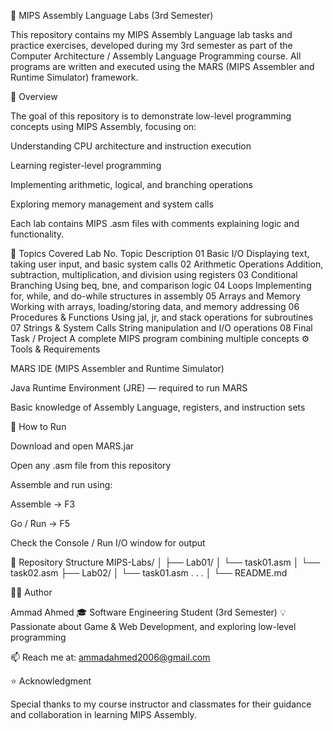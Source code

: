 🧠 MIPS Assembly Language Labs (3rd Semester)

This repository contains my MIPS Assembly Language lab tasks and practice exercises, developed during my 3rd semester as part of the Computer Architecture / Assembly Language Programming course.
All programs are written and executed using the MARS (MIPS Assembler and Runtime Simulator) framework.

🧩 Overview

The goal of this repository is to demonstrate low-level programming concepts using MIPS Assembly, focusing on:

Understanding CPU architecture and instruction execution

Learning register-level programming

Implementing arithmetic, logical, and branching operations

Exploring memory management and system calls

Each lab contains MIPS .asm files with comments explaining logic and functionality.

🧪 Topics Covered
Lab No.	Topic	Description
01	Basic I/O	Displaying text, taking user input, and basic system calls
02	Arithmetic Operations	Addition, subtraction, multiplication, and division using registers
03	Conditional Branching	Using beq, bne, and comparison logic
04	Loops	Implementing for, while, and do-while structures in assembly
05	Arrays and Memory	Working with arrays, loading/storing data, and memory addressing
06	Procedures & Functions	Using jal, jr, and stack operations for subroutines
07	Strings & System Calls	String manipulation and I/O operations
08	Final Task / Project	A complete MIPS program combining multiple concepts
⚙️ Tools & Requirements

MARS IDE (MIPS Assembler and Runtime Simulator)

Java Runtime Environment (JRE) — required to run MARS

Basic knowledge of Assembly Language, registers, and instruction sets

🚀 How to Run

Download and open MARS.jar

Open any .asm file from this repository

Assemble and run using:

Assemble → F3

Go / Run → F5

Check the Console / Run I/O window for output

📂 Repository Structure
MIPS-Labs/
│
├── Lab01/
│   └── task01.asm
│   └── task02.asm
├── Lab02/
│   └── task01.asm
.
.
.
│
└── README.md

👨‍💻 Author

Ammad Ahmed
🎓 Software Engineering Student (3rd Semester)
💡 Passionate about Game & Web Development, and exploring low-level programming

📫 Reach me at: ammadahmed2006@gmail.com

⭐ Acknowledgment

Special thanks to my course instructor and classmates for their guidance and collaboration in learning MIPS Assembly.

